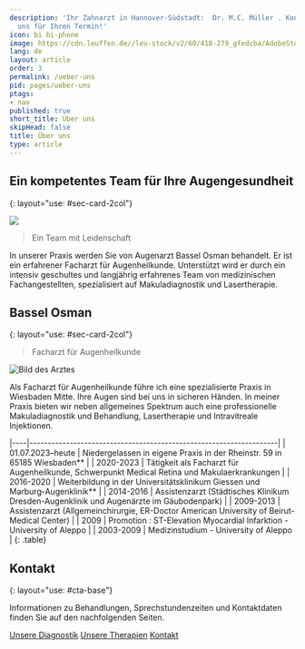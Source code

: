 ```yaml
---
description: 'Ihr Zahnarzt in Hannover-Südstadt:  Dr. M.C. Müller . Kontaktieren Sie
  uns für Ihren Termin!'
icon: bi bi-phone
image: https://cdn.leuffen.de//leu-stock/v2/60/418-279_gfedcba/AdobeStock_99592855.webp
lang: de
layout: article
order: 3
permalink: /ueber-uns
pid: pages/ueber-uns
ptags:
- nav
published: true
short_title: Über uns
skipHead: false
title: Über uns
type: article
---
```

## Ein kompetentes Team für Ihre Augengesundheit
{: layout="use: #sec-card-2col"}

![](cdn:///leu-stock/v/64/1920x1280_1200x800_992x661_768x512_480x320_256x256/AdobeStock_495434983.avif_jpeg)

> Ein Team mit Leidenschaft

In unserer Praxis werden Sie von Augenarzt Bassel Osman behandelt. Er ist ein erfahrener Facharzt für Augenheilkunde. Unterstützt wird er durch ein intensiv geschultes und langjährig erfahrenes Team von medizinischen Fachangestellten, spezialisiert auf Makuladiagnostik und Lasertherapie. 

## Bassel Osman
{: layout="use: #sec-card-2col"}

> Facharzt für Augenheilkunde

![Bild des Arztes](https://cdn.leuffen.de/hyperpage-components/v1.0//img/default-person-male.jpg)

Als Facharzt für Augenheilkunde führe ich eine spezialisierte Praxis in Wiesbaden Mitte. Ihre Augen sind bei uns in sicheren Händen. In meiner Praxis bieten wir neben allgemeines Spektrum auch eine professionelle Makuladiagnostik und Behandlung, Lasertherapie und Intravitreale Injektionen.

|----|--------------------------------------------------------------------|
| 01.07.2023–heute  | Niedergelassen in eigene Praxis in der Rheinstr. 59 in 65185 Wiesbaden** |
| 2020-2023         | Tätigkeit als Facharzt für Augenheilkunde, Schwerpunkt Medical Retina und Makulaerkrankungen |
|  2016-2020        | Weiterbildung in der Universitätsklinikum Giessen und Marburg-Augenklinik** |
|  2014-2016        | Assistenzarzt  (Städtisches Klinikum Dresden-Augenklinik und Augenärzte im Gäubodenpark) |
|  2009-2013        | Assistenzarzt (Allgemeinchirurgie, ER-Doctor American University of Beirut- Medical Center) |
|  2009             |  Promotion : ST-Elevation Myocardial Infarktion - University of Aleppo |
|  2003-2009        | Medizinstudium - University of Aleppo     |
{: .table}

## Kontakt
{: layout="use: #cta-base"}

Informationen zu Behandlungen, Sprechstundenzeiten und Kontaktdaten finden Sie auf den nachfolgenden Seiten. 

[Unsere Diagnostik](/leistungen/diagnostik.de.html)
[Unsere Therapien](/leistungen/therapien.de.html)
[Kontakt](/kontakt)
